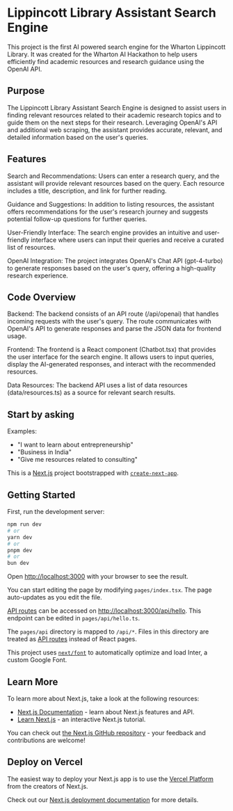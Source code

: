 # Lippincott Library Assistant Search Engine
This project is the first AI powered search engine for the Wharton Lippincott Library. It was created for the Wharton AI Hackathon to help users efficiently find academic resources and research guidance using the OpenAI API.

## Purpose
The Lippincott Library Assistant Search Engine is designed to assist users in finding relevant resources related to their academic research topics and to guide them on the next steps for their research. Leveraging OpenAI's API and additional web scraping, the assistant provides accurate, relevant, and detailed information based on the user's queries.

## Features
Search and Recommendations: Users can enter a research query, and the assistant will provide relevant resources based on the query. Each resource includes a title, description, and link for further reading.

Guidance and Suggestions: In addition to listing resources, the assistant offers recommendations for the user's research journey and suggests potential follow-up questions for further queries.

User-Friendly Interface: The search engine provides an intuitive and user-friendly interface where users can input their queries and receive a curated list of resources.

OpenAI Integration: The project integrates OpenAI's Chat API (gpt-4-turbo) to generate responses based on the user's query, offering a high-quality research experience.

## Code Overview
Backend: The backend consists of an API route (/api/openai) that handles incoming requests with the user's query. The route communicates with OpenAI's API to generate responses and parse the JSON data for frontend usage.

Frontend: The frontend is a React component (Chatbot.tsx) that provides the user interface for the search engine. It allows users to input queries, display the AI-generated responses, and interact with the recommended resources.

Data Resources: The backend API uses a list of data resources (data/resources.ts) as a source for relevant search results.

## Start by asking
Examples:
- "I want to learn about entrepreneurship"
- "Business in India"
- "Give me resources related to consulting"





This is a [Next.js](https://nextjs.org/) project bootstrapped with [`create-next-app`](https://github.com/vercel/next.js/tree/canary/packages/create-next-app).

## Getting Started

First, run the development server:

```bash
npm run dev
# or
yarn dev
# or
pnpm dev
# or
bun dev
```

Open [http://localhost:3000](http://localhost:3000) with your browser to see the result.

You can start editing the page by modifying `pages/index.tsx`. The page auto-updates as you edit the file.

[API routes](https://nextjs.org/docs/api-routes/introduction) can be accessed on [http://localhost:3000/api/hello](http://localhost:3000/api/hello). This endpoint can be edited in `pages/api/hello.ts`.

The `pages/api` directory is mapped to `/api/*`. Files in this directory are treated as [API routes](https://nextjs.org/docs/api-routes/introduction) instead of React pages.

This project uses [`next/font`](https://nextjs.org/docs/basic-features/font-optimization) to automatically optimize and load Inter, a custom Google Font.

## Learn More

To learn more about Next.js, take a look at the following resources:

- [Next.js Documentation](https://nextjs.org/docs) - learn about Next.js features and API.
- [Learn Next.js](https://nextjs.org/learn) - an interactive Next.js tutorial.

You can check out [the Next.js GitHub repository](https://github.com/vercel/next.js/) - your feedback and contributions are welcome!

## Deploy on Vercel

The easiest way to deploy your Next.js app is to use the [Vercel Platform](https://vercel.com/new?utm_medium=default-template&filter=next.js&utm_source=create-next-app&utm_campaign=create-next-app-readme) from the creators of Next.js.

Check out our [Next.js deployment documentation](https://nextjs.org/docs/deployment) for more details.
